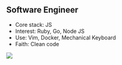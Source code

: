 <h2>Software Engineer</h2>

- Core stack: JS
- Interest: Ruby, Go, Node JS
- Use: Vim, Docker, Mechanical Keyboard
- Faith: Clean code

<p>&nbsp;<img align="left" src="https://github-readme-stats.vercel.app/api?username=vngrv&show_icons=true&hide_title=true"/></p>

